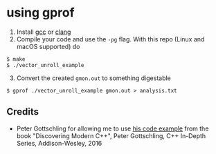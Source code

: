 # using gprof

1. Install [gcc](https://gcc.gnu.org) or [clang](https://clang.llvm.org/) 
2. Compile your code and use the `-pg` flag. With this repo (Linux and macOS supported) do 
```
$ make 
$ ./vector_unroll_example
```
3. Convert the created `gmon.out` to something digestable
```
$ gprof ./vector_unroll_example gmon.out > analysis.txt
```

## Credits

- Peter Gottschling for allowing me to use [his code example](https://github.com/petergottschling/discovering_modern_cpp) from the book "Discovering Modern C++", Peter Gottschling, C++ In-Depth Series, Addison-Wesley, 2016
